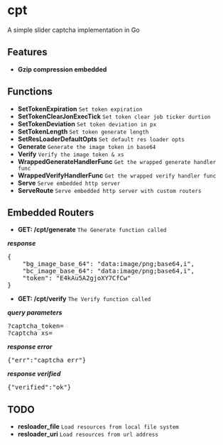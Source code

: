 # cpt
A simple slider captcha implementation in Go

Features
---
- **Gzip compression embedded**

Functions
---
- **SetTokenExpiration** `Set token expiration`
- **SetTokenClearJonExecTick** `Set token clear job ticker durtion`
- **SetTokenDeviation** `Set token deviation in px`
- **SetTokenLength** `Set token generate length`
- **SetResLoaderDefaultOpts** `Set default res loader opts`
- **Generate** `Generate the image token in base64`
- **Verify** `Verify the image token & xs`
- **WrappedGenerateHandlerFunc** `Get the wrapped generate handler func`
- **WrappedVerifyHandlerFunc** `Get the wrapped verify handler func`
- **Serve** `Serve embedded http server`
- **ServeRoute** `Serve embedded http server with custom routers`

Embedded Routers
---

- **GET: /cpt/generate** `The Generate function called`

**_response_**
<pre>
{
    "bg_image_base_64": "data:image/png;base64,i",
    "bc_image_base_64": "data:image/png;base64,i",
    "token": "E4kAu5A2gjoXY7CfCw"
}
</pre>

- **GET: /cpt/verify** `The Verify function called`

**_query parameters_**
<pre>
?captcha_token=
?captcha_xs=
</pre>

**_response error_**
<pre>
{"err":"captcha_err"}
</pre>

**_response verified_**
<pre>
{"verified":"ok"}
</pre>


TODO
---
- **resloader_file** `Load resources from local file system`
- **resloader_uri** `Load resources from url address`
